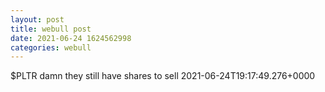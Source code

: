 ```yaml
--- 
layout: post 
title: webull post 
date: 2021-06-24 1624562998 
categories: webull 
--- 
```

$PLTR  damn they still have shares to sell	2021-06-24T19:17:49.276+0000
